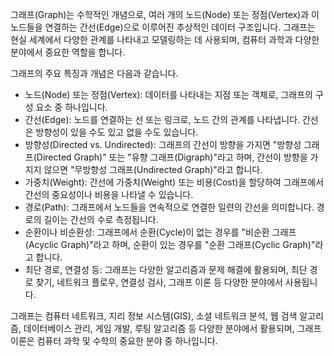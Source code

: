 그래프(Graph)는 수학적인 개념으로, 여러 개의 노드(Node) 또는 정점(Vertex)과 이 노드들을 연결하는 간선(Edge)으로 이루어진 추상적인 데이터 구조입니다. 그래프는 현실 세계에서 다양한 관계를 나타내고 모델링하는 데 사용되며, 컴퓨터 과학과 다양한 분야에서 중요한 역할을 합니다.

그래프의 주요 특징과 개념은 다음과 같습니다.
* 노드(Node) 또는 정점(Vertex): 데이터를 나타내는 지점 또는 객체로, 그래프의 구성 요소 중 하나입니다.
* 간선(Edge): 노드를 연결하는 선 또는 링크로, 노드 간의 관계를 나타냅니다. 간선은 방향성이 있을 수도 있고 없을 수도 있습니다.
* 방향성(Directed vs. Undirected): 그래프의 간선이 방향을 가지면 "방향성 그래프(Directed Graph)" 또는 "유향 그래프(Digraph)"라고 하며, 간선이 방향을 가지지 않으면 "무방향성 그래프(Undirected Graph)"라고 합니다.
* 가중치(Weight): 간선에 가중치(Weight) 또는 비용(Cost)을 할당하여 그래프에서 간선의 중요성이나 비용을 나타낼 수 있습니다.
* 경로(Path): 그래프에서 노드들을 연속적으로 연결한 일련의 간선을 의미합니다. 경로의 길이는 간선의 수로 측정됩니다.
* 순환이나 비순환성: 그래프에서 순환(Cycle)이 없는 경우를 "비순환 그래프(Acyclic Graph)"라고 하며, 순환이 있는 경우를 "순환 그래프(Cyclic Graph)"라고 합니다.
* 최단 경로, 연결성 등: 그래프는 다양한 알고리즘과 문제 해결에 활용되며, 최단 경로 찾기, 네트워크 플로우, 연결성 검사, 그래프 이론 등 다양한 분야에서 사용됩니다.

그래프는 컴퓨터 네트워크, 지리 정보 시스템(GIS), 소셜 네트워크 분석, 웹 검색 알고리즘, 데이터베이스 관리, 게임 개발, 루팅 알고리즘 등 다양한 분야에서 활용되며, 그래프 이론은 컴퓨터 과학 및 수학의 중요한 분야 중 하나입니다.

